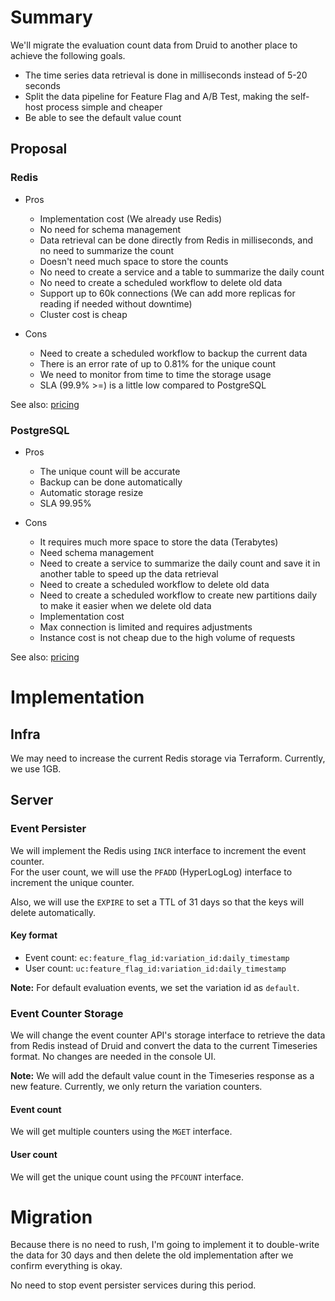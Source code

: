 # Summary

We'll migrate the evaluation count data from Druid to another place to achieve the following goals.

- The time series data retrieval is done in milliseconds instead of 5-20 seconds
- Split the data pipeline for Feature Flag and A/B Test, making the self-host process simple and cheaper
- Be able to see the default value count

## Proposal

### Redis

* Pros
  * Implementation cost (We already use Redis)
  * No need for schema management
  * Data retrieval can be done directly from Redis in milliseconds, and no need to summarize the count
  * Doesn't need much space to store the counts
  * No need to create a service and a table to summarize the daily count
  * No need to create a scheduled workflow to delete old data
  * Support up to 60k connections (We can add more replicas for reading if needed without downtime)
  * Cluster cost is cheap

* Cons
  * Need to create a scheduled workflow to backup the current data
  * There is an error rate of up to 0.81% for the unique count
  * We need to monitor from time to time the storage usage
  * SLA (99.9% >=) is a little low compared to PostgreSQL

See also: [pricing](https://cloud.google.com/memorystore/docs/redis/pricing)

### PostgreSQL

* Pros
  * The unique count will be accurate
  * Backup can be done automatically
  * Automatic storage resize
  * SLA 99.95%

* Cons
  * It requires much more space to store the data (Terabytes)
  * Need schema management
  * Need to create a service to summarize the daily count and save it in another table to speed up the data retrieval
  * Need to create a scheduled workflow to delete old data
  * Need to create a scheduled workflow to create new partitions daily to make it easier when we delete old data
  * Implementation cost
  * Max connection is limited and requires adjustments
  * Instance cost is not cheap due to the high volume of requests

See also: [pricing](https://cloud.google.com/sql/pricing)

# Implementation

## Infra

We may need to increase the current Redis storage via Terraform. Currently, we use 1GB.

## Server

### Event Persister

We will implement the Redis using `INCR` interface to increment the event counter.<br />
For the user count, we will use the `PFADD` (HyperLogLog) interface to increment the unique counter.

Also, we will use the `EXPIRE` to set a TTL of 31 days so that the keys will delete automatically.

#### Key format

- Event count: `ec:feature_flag_id:variation_id:daily_timestamp`
- User count: `uc:feature_flag_id:variation_id:daily_timestamp`

**Note:** For default evaluation events, we set the variation id as `default`.

### Event Counter Storage

We will change the event counter API's storage interface to retrieve the data from Redis instead of Druid and convert the data to the current Timeseries format.
No changes are needed in the console UI.

**Note:** We will add the default value count in the Timeseries response as a new feature. Currently, we only return the variation counters.

#### Event count

We will get multiple counters using the `MGET` interface.

#### User count

We will get the unique count using the `PFCOUNT` interface.

# Migration

Because there is no need to rush, I'm going to implement it to double-write the data for 30 days and then delete the old implementation after we confirm everything is okay.

No need to stop event persister services during this period.
